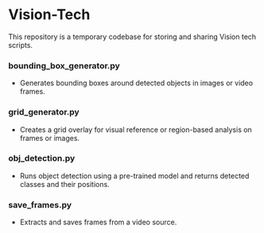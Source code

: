 # Vision-Tech

This repository is a temporary codebase for storing and sharing Vision tech scripts.

### bounding_box_generator.py
- Generates bounding boxes around detected objects in images or video frames.

### grid_generator.py
- Creates a grid overlay for visual reference or region-based analysis on frames or images.

### obj_detection.py
- Runs object detection using a pre-trained model and returns detected classes and their positions.

### save_frames.py
- Extracts and saves frames from a video source.
